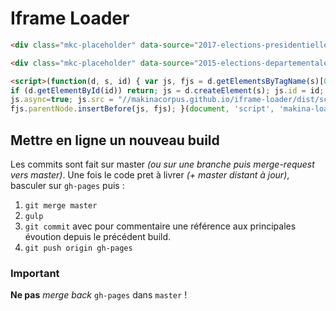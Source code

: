 # Iframe Loader


```html
<div class="mkc-placeholder" data-source="2017-elections-presidentielles" data-height="75"></div>

<div class="mkc-placeholder" data-source="2015-elections-departementales" data-height="50" data-dpt="31"></div>

<script>(function(d, s, id) { var js, fjs = d.getElementsByTagName(s)[0];
if (d.getElementById(id)) return; js = d.createElement(s); js.id = id;
js.async=true; js.src = "//makinacorpus.github.io/iframe-loader/dist/scripts/mkc.js";
fjs.parentNode.insertBefore(js, fjs); }(document, 'script', 'makina-loader'));</script>
```

## Mettre en ligne un nouveau build
Les commits sont fait sur master *(ou sur une branche puis merge-request vers master)*. Une fois le code pret à livrer *(+ master distant à jour)*, basculer sur `gh-pages` puis :
1. `git merge master`
2. `gulp`
3. `git commit` avec pour commentaire une référence aux principales évoution depuis le précédent build.
4. `git push origin gh-pages`

### Important
__Ne pas__ *merge back* `gh-pages` dans `master` !